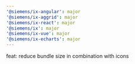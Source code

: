```yaml
---
'@siemens/ix-angular': major
'@siemens/ix-aggrid': major
'@siemens/ix-react': major
'@siemens/ix': major
'@siemens/ix-vue': major
'@siemens/ix-echarts': major
---
```


feat: reduce bundle size in combination with icons
